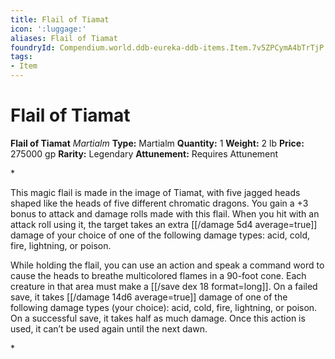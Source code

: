 ```yaml
---
title: Flail of Tiamat
icon: ':luggage:'
aliases: Flail of Tiamat
foundryId: Compendium.world.ddb-eureka-ddb-items.Item.7v5ZPCymA4bTrTjP
tags:
- Item
---
```


# Flail of Tiamat

**Flail of Tiamat**
_Martialm_
**Type:** Martialm
**Quantity:** 1
**Weight:** 2 lb
**Price:** 275000 gp
**Rarity:** Legendary
**Attunement:** Requires Attunement

*<p>This magic flail is made in the image of Tiamat, with five jagged heads shaped like the heads of five different chromatic dragons. You gain a +3 bonus to attack and damage rolls made with this flail. When you hit with an attack roll using it, the target takes an extra  [[/damage 5d4 average=true]] damage of your choice of one of the following damage types: acid, cold, fire, lightning, or poison.

While holding the flail, you can use an action and speak a command word to cause the heads to breathe multicolored flames in a 90-foot cone. Each creature in that area must make a [[/save dex 18 format=long]]. On a failed save, it takes  [[/damage 14d6 average=true]] damage of one of the following damage types (your choice): acid, cold, fire, lightning, or poison. On a successful save, it takes half as much damage. Once this action is used, it can’t be used again until the next dawn.</p>*